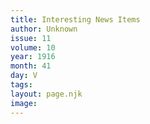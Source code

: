 ```yaml
---
title: Interesting News Items
author: Unknown
issue: 11
volume: 10
year: 1916
month: 41
day: V
tags:
layout: page.njk
image:
---
```


